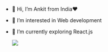- 👋 Hi, I’m Ankit from India❤️
- 👀 I’m interested in Web development
- 🌱 I’m currently exploring React.js

  ![](https://komarev.com/ghpvc/?username=ankit8394&color=blue)

<!---
ankit8394/ankit8394 is a ✨ special ✨ repository because its `README.md` (this file) appears on your GitHub profile.
You can click the Preview link to take a look at your changes.
--->
